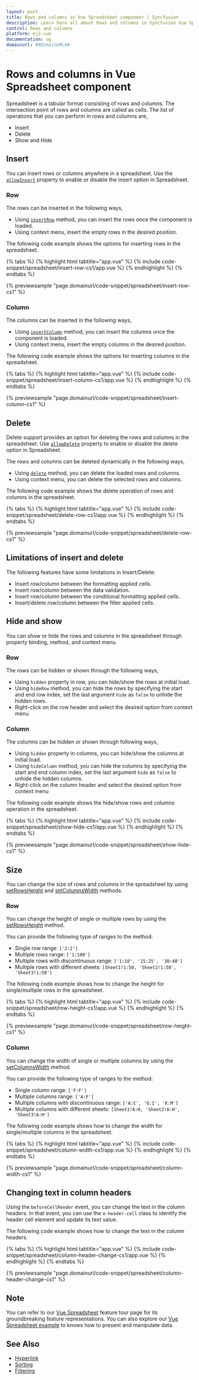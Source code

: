 ```yaml
---
layout: post
title: Rows and columns in Vue Spreadsheet component | Syncfusion
description: Learn here all about Rows and columns in Syncfusion Vue Spreadsheet component of Syncfusion Essential JS 2 and more.
control: Rows and columns 
platform: ej2-vue
documentation: ug
domainurl: ##DomainURL##
---
```


# Rows and columns in Vue Spreadsheet component

Spreadsheet is a tabular format consisting of rows and columns. The intersection point of rows and columns are called as cells. The list of operations that you can perform in rows and columns are,

* Insert
* Delete
* Show and Hide

## Insert

You can insert rows or columns anywhere in a spreadsheet. Use the [`allowInsert`](https://ej2.syncfusion.com/vue/documentation/api/spreadsheet/#allowinsert) property to enable or disable the insert option in Spreadsheet.

### Row

The rows can be inserted in the following ways,

* Using [`insertRow`](https://ej2.syncfusion.com/vue/documentation/api/spreadsheet/#insertrow) method, you can insert the rows once the component is loaded.
* Using context menu, insert the empty rows in the desired position.

The following code example shows the options for inserting rows in the spreadsheet.

{% tabs %}
{% highlight html tabtitle="app.vue" %}
{% include code-snippet/spreadsheet/insert-row-cs1/app.vue %}
{% endhighlight %}
{% endtabs %}
        
{% previewsample "page.domainurl/code-snippet/spreadsheet/insert-row-cs1" %}

### Column

The columns can be inserted in the following ways,

* Using [`insertColumn`](https://ej2.syncfusion.com/vue/documentation/api/spreadsheet/#insertcolumn) method, you can insert the columns once the component is loaded.
* Using context menu, insert the empty columns in the desired position.

The following code example shows the options for inserting columns in the spreadsheet.

{% tabs %}
{% highlight html tabtitle="app.vue" %}
{% include code-snippet/spreadsheet/insert-column-cs1/app.vue %}
{% endhighlight %}
{% endtabs %}
        
{% previewsample "page.domainurl/code-snippet/spreadsheet/insert-column-cs1" %}

## Delete

Delete support provides an option for deleting the rows and columns in the spreadsheet. Use [`allowDelete`](https://ej2.syncfusion.com/vue/documentation/api/spreadsheet/#allowdelete) property to enable or disable the delete option in Spreadsheet.

The rows and columns can be deleted dynamically in the following ways,

* Using [`delete`](https://ej2.syncfusion.com/vue/documentation/api/spreadsheet/#delete) method, you can delete the loaded rows and columns.
* Using context menu, you can delete the selected rows and columns.

The following code example shows the delete operation of rows and columns in the spreadsheet.

{% tabs %}
{% highlight html tabtitle="app.vue" %}
{% include code-snippet/spreadsheet/delete-row-cs1/app.vue %}
{% endhighlight %}
{% endtabs %}
        
{% previewsample "page.domainurl/code-snippet/spreadsheet/delete-row-cs1" %}

## Limitations of insert and delete

The following features have some limitations in Insert/Delete:

* Insert row/column between the formatting applied cells.
* Insert row/column between the data validation.
* Insert row/column between the conditional formatting applied cells.
* Insert/delete row/column between the filter applied cells.

## Hide and show

You can show or hide the rows and columns in the spreadsheet through property binding, method, and context menu.

### Row

The rows can be hidden or shown through the following ways,

* Using `hidden` property in row, you can hide/show the rows at initial load.
* Using `hideRow` method, you can hide the rows by specifying the start and end row index, set the last argument `hide` as `false` to unhide the hidden rows.
* Right-click on the row header and select the desired option from context menu

### Column

The columns can be hidden or shown through following ways,

* Using `hidden` property in columns, you can hide/show the columns at initial load.
* Using `hideColumn` method, you can hide the columns by specifying the start and end column index, set the last argument `hide` as `false` to unhide the hidden columns.
* Right-click on the column header and select the desired option from context menu

The following code example shows the hide/show rows and columns operation in the spreadsheet.

{% tabs %}
{% highlight html tabtitle="app.vue" %}
{% include code-snippet/spreadsheet/show-hide-cs1/app.vue %}
{% endhighlight %}
{% endtabs %}
        
{% previewsample "page.domainurl/code-snippet/spreadsheet/show-hide-cs1" %}

## Size

You can change the size of rows and columns in the spreadsheet by using [setRowsHeight](https://ej2.syncfusion.com/vue/documentation/api/spreadsheet/#setrowsheight) and [setColumnsWidth](https://ej2.syncfusion.com/vue/documentation/api/spreadsheet/#setcolumnswidth) methods.

### Row

You can change the height of single or multiple rows by using the [setRowsHeight](https://ej2.syncfusion.com/vue/documentation/api/spreadsheet/#setrowsheight) method.

You can provide the following type of ranges to the method:

* Single row range: `['2:2']`
* Multiple rows range: `['1:100']`
* Multiple rows with discontinuous range: `['1:10', '15:25', '30:40']`
* Multiple rows with different sheets: `[Sheet1!1:50, 'Sheet2!1:50', 'Sheet3!1:50']`

The following code example shows how to change the height for single/multiple rows in the spreadsheet.

{% tabs %}
{% highlight html tabtitle="app.vue" %}
{% include code-snippet/spreadsheet/row-height-cs1/app.vue %}
{% endhighlight %}
{% endtabs %}
        
{% previewsample "page.domainurl/code-snippet/spreadsheet/row-height-cs1" %}

### Column

You can change the width of single or multiple columns by using the [setColumnsWidth](https://ej2.syncfusion.com/vue/documentation/api/spreadsheet/#setcolumnswidth) method.

You can provide the following type of ranges to the method:

* Single column range: `['F:F']`
* Multiple columns range: `['A:F']`
* Multiple columns with discontinuous range: `['A:C', 'G:I', 'K:M']`
* Multiple columns with different sheets: `[Sheet1!A:H, 'Sheet2!A:H', 'Sheet3!A:H']`

The following code example shows how to change the width for single/multiple columns in the spreadsheet.

{% tabs %}
{% highlight html tabtitle="app.vue" %}
{% include code-snippet/spreadsheet/column-width-cs1/app.vue %}
{% endhighlight %}
{% endtabs %}
        
{% previewsample "page.domainurl/code-snippet/spreadsheet/column-width-cs1" %}

## Changing text in column headers

Using the `beforeCellRender` event, you can change the text in the column headers. In that event, you can use the `e-header-cell` class to identify the header cell element and update its text value.

The following code example shows how to change the text in the column headers.

{% tabs %}
{% highlight html tabtitle="app.vue" %}
{% include code-snippet/spreadsheet/column-header-change-cs1/app.vue %}
{% endhighlight %}
{% endtabs %}
        
{% previewsample "page.domainurl/code-snippet/spreadsheet/column-header-change-cs1" %}

## Note

You can refer to our [Vue Spreadsheet](https://www.syncfusion.com/vue-ui-components/vue-spreadsheet) feature tour page for its groundbreaking feature representations. You can also explore our [Vue Spreadsheet example](https://ej2.syncfusion.com/vue/demos/#/material/spreadsheet/default.html) to knows how to present and manipulate data.

## See Also

* [Hyperlink](./link)
* [Sorting](./sort)
* [Filtering](./filter)
